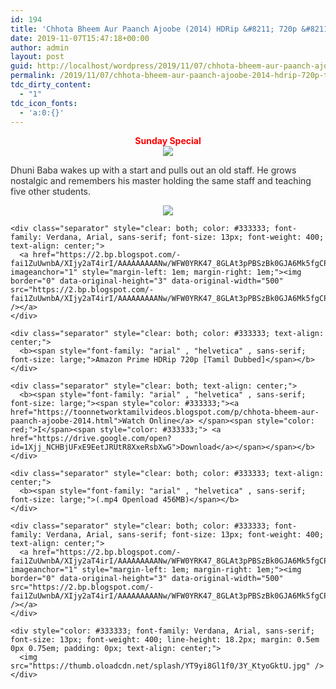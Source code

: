 ```yaml
---
id: 194
title: 'Chhota Bheem Aur Paanch Ajoobe (2014) HDRip &#8211; 720p &#8211; [Tamil Dubbed] &#8211; x264 &#8211; 450MB'
date: 2019-11-07T15:47:18+00:00
author: admin
layout: post
guid: http://localhost/wordpress/2019/11/07/chhota-bheem-aur-paanch-ajoobe-2014-hdrip-720p-tamil-dubbed-x264-450mb/
permalink: /2019/11/07/chhota-bheem-aur-paanch-ajoobe-2014-hdrip-720p-tamil-dubbed-x264-450mb/
tdc_dirty_content:
  - "1"
tdc_icon_fonts:
  - 'a:0:{}'
---
```

<div dir="ltr" style="text-align: left;" trbidi="on">
  <div class="separator" style="clear: both; text-align: center;">
    <b><span style="color: red;">Sunday Special</span></b>
  </div>
  
  <div class="separator" style="clear: both; text-align: center;">
    <a href="https://4.bp.blogspot.com/-Ms6pS6McgqQ/XKhV0QC9CbI/AAAAAAAAAcY/LA_wGSeqv7o2zBZQs-hEqvFEEmcyTMEIwCLcBGAs/s1600/maxresdefault{89079b63309851382655154139bbafeffe7049ba71bd5d4f772edf147b63b0e9}2B{89079b63309851382655154139bbafeffe7049ba71bd5d4f772edf147b63b0e9}25281{89079b63309851382655154139bbafeffe7049ba71bd5d4f772edf147b63b0e9}2529.jpg" imageanchor="1" style="margin-left: 1em; margin-right: 1em;"><img border="0" data-original-height="720" data-original-width="1280" src="https://4.bp.blogspot.com/-Ms6pS6McgqQ/XKhV0QC9CbI/AAAAAAAAAcY/LA_wGSeqv7o2zBZQs-hEqvFEEmcyTMEIwCLcBGAs/s1600/maxresdefault{89079b63309851382655154139bbafeffe7049ba71bd5d4f772edf147b63b0e9}2B{89079b63309851382655154139bbafeffe7049ba71bd5d4f772edf147b63b0e9}25281{89079b63309851382655154139bbafeffe7049ba71bd5d4f772edf147b63b0e9}2529.jpg" /></a>
  </div>
  
  <p>
    <span style="background-color: rgba(185 , 185 , 185 , 0.1); color: #333333; font-family: "verdana" , "arial" , sans-serif; font-size: 13px;">Dhuni Baba wakes up with a start and pulls out an old staff. He grows nostalgic and remembers his master holding the same staff and teaching five other students.</span><span style="background-color: rgba(185 , 185 , 185 , 0.1); color: #333333; display: inline; float: none; font-family: "verdana" , "arial" , sans-serif; font-size: 13px; font-style: normal; font-weight: 400; letter-spacing: normal; text-indent: 0px; text-transform: none; white-space: normal; word-spacing: 0px;"></span>
  </p>
  
  <div class="inline canwrap" style="-webkit-text-stroke-width: 0px; background-color: rgba(185, 185, 185, 0.1); display: inline; font-style: normal; font-variant-caps: normal; font-variant-ligatures: normal; letter-spacing: normal; orphans: 2; text-align: start; text-decoration-color: initial; text-decoration-style: initial; text-indent: 0px; text-transform: none; white-space: normal; widows: 2; word-spacing: 0px;">
    <div class="separator" style="clear: both; color: #333333; font-family: Verdana, Arial, sans-serif; font-size: 13px; font-weight: 400; text-align: center;">
      <a href="https://4.bp.blogspot.com/-k65POI1PBU4/XJ-DPWzpvkI/AAAAAAAAAag/d-DJiJNifeI8jyqs_e9XhUwmMhi3PjKPgCPcBGAYYCw/s1600/ezgif-4-b0c2339f90.gif" imageanchor="1" style="margin-left: 1em; margin-right: 1em;"><img border="0" data-original-height="36" data-original-width="168" src="https://4.bp.blogspot.com/-k65POI1PBU4/XJ-DPWzpvkI/AAAAAAAAAag/d-DJiJNifeI8jyqs_e9XhUwmMhi3PjKPgCPcBGAYYCw/s1600/ezgif-4-b0c2339f90.gif" /></a>
    </div>
    
    <div class="separator" style="clear: both; color: #333333; font-family: Verdana, Arial, sans-serif; font-size: 13px; font-weight: 400; text-align: center;">
      <a href="https://2.bp.blogspot.com/-fai1ZuUwnbA/XIjy2aT4irI/AAAAAAAAANw/WFW0YRK47_8GLAt3pPBSzBk0GJA6Mk5fgCPcBGAYYCw/s1600/torrborder.gif" imageanchor="1" style="margin-left: 1em; margin-right: 1em;"><img border="0" data-original-height="3" data-original-width="500" src="https://2.bp.blogspot.com/-fai1ZuUwnbA/XIjy2aT4irI/AAAAAAAAANw/WFW0YRK47_8GLAt3pPBSzBk0GJA6Mk5fgCPcBGAYYCw/s1600/torrborder.gif" /></a>
    </div>
    
    <div class="separator" style="clear: both; color: #333333; text-align: center;">
      <b><span style="font-family: "arial" , "helvetica" , sans-serif; font-size: large;">Amazon Prime HDRip 720p [Tamil Dubbed]</span></b>
    </div>
    
    <div class="separator" style="clear: both; text-align: center;">
      <b><span style="font-family: "arial" , "helvetica" , sans-serif; font-size: large;"><span style="color: #333333;"><a href="https://toonnetworktamilvideos.blogspot.com/p/chhota-bheem-aur-paanch-ajoobe-2014.html">Watch Online</a> </span><span style="color: red;">I</span><span style="color: #333333;"> <a href="https://drive.google.com/open?id=1Xjj_NCHBjUFxE9EetJRUtR8XxeRsbXwG">Download</a></span></span></b>
    </div>
    
    <div class="separator" style="clear: both; color: #333333; text-align: center;">
      <b><span style="font-family: "arial" , "helvetica" , sans-serif; font-size: large;">(.mp4 Openload 456MB)</span></b>
    </div>
    
    <div class="separator" style="clear: both; color: #333333; font-family: Verdana, Arial, sans-serif; font-size: 13px; font-weight: 400; text-align: center;">
      <a href="https://2.bp.blogspot.com/-fai1ZuUwnbA/XIjy2aT4irI/AAAAAAAAANw/WFW0YRK47_8GLAt3pPBSzBk0GJA6Mk5fgCPcBGAYYCw/s1600/torrborder.gif" imageanchor="1" style="margin-left: 1em; margin-right: 1em;"><img border="0" data-original-height="3" data-original-width="500" src="https://2.bp.blogspot.com/-fai1ZuUwnbA/XIjy2aT4irI/AAAAAAAAANw/WFW0YRK47_8GLAt3pPBSzBk0GJA6Mk5fgCPcBGAYYCw/s1600/torrborder.gif" /></a>
    </div>
    
    <div style="color: #333333; font-family: Verdana, Arial, sans-serif; font-size: 13px; font-weight: 400; line-height: 18.2px; margin: 0.5em 0px 0.75em; padding: 0px; text-align: center;">
      <img src="https://thumb.oloadcdn.net/splash/YT9yi8Gl1f0/3Y_KtyoGktU.jpg" />
    </div>
  </div>
</div>